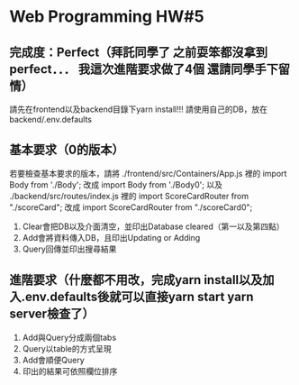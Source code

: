 # Web Programming HW#5

## 完成度：Perfect（拜託同學了 之前耍笨都沒拿到perfect．．． 我這次進階要求做了4個 還請同學手下留情）

請先在frontend以及backend目錄下yarn install!!!
請使用自己的DB，放在backend/.env.defaults

## 基本要求（0的版本）

若要檢查基本要求的版本，請將 ./frontend/src/Containers/App.js 裡的 import Body from './Body'; 改成 import Body from './Body0'; 以及 ./backend/src/routes/index.js 裡的 import ScoreCardRouter from "./scoreCard"; 改成 import ScoreCardRouter from "./scoreCard0";

1. Clear會把DB以及介面清空，並印出Database cleared（第一以及第四點）
2. Add會將資料傳入DB，且印出Updating or Adding
3. Query回傳並印出搜尋結果

## 進階要求（什麼都不用改，完成yarn install以及加入.env.defaults後就可以直接yarn start yarn server檢查了）

1. Add與Query分成兩個tabs
2. Query以table的方式呈現
3. Add會順便Query
4. 印出的結果可依照欄位排序